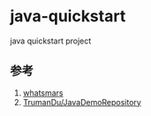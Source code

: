 # java-quickstart
java quickstart project

## 参考
1. [whatsmars](https://github.com/javahongxi/whatsmars)
2. [TrumanDu/JavaDemoRepository](https://github.com/TrumanDu/JavaDemoRepository)
